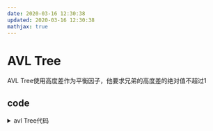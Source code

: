 ```yaml
---
date: 2020-03-16 12:30:38
updated: 2020-03-16 12:30:38
mathjax: true
---
```



# AVL Tree
 AVL Tree使用高度差作为平衡因子，他要求兄弟的高度差的绝对值不超过1
## code
<details>
<summary>avl Tree代码</summary>
{% include_code tree lang:cpp cpp/perfect/data_structure/avl_tree.h %}
</details>